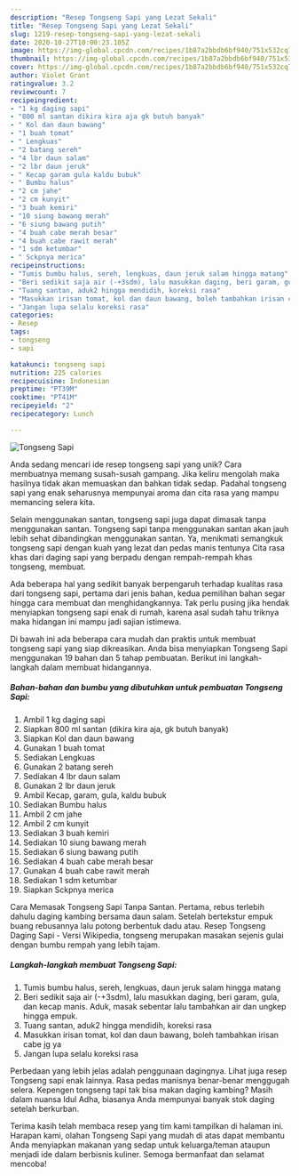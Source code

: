 ```yaml
---
description: "Resep Tongseng Sapi yang Lezat Sekali"
title: "Resep Tongseng Sapi yang Lezat Sekali"
slug: 1219-resep-tongseng-sapi-yang-lezat-sekali
date: 2020-10-27T10:00:23.105Z
image: https://img-global.cpcdn.com/recipes/1b87a2bbdb6bf940/751x532cq70/tongseng-sapi-foto-resep-utama.jpg
thumbnail: https://img-global.cpcdn.com/recipes/1b87a2bbdb6bf940/751x532cq70/tongseng-sapi-foto-resep-utama.jpg
cover: https://img-global.cpcdn.com/recipes/1b87a2bbdb6bf940/751x532cq70/tongseng-sapi-foto-resep-utama.jpg
author: Violet Grant
ratingvalue: 3.2
reviewcount: 7
recipeingredient:
- "1 kg daging sapi"
- "800 ml santan dikira kira aja gk butuh banyak"
- " Kol dan daun bawang"
- "1 buah tomat"
- " Lengkuas"
- "2 batang sereh"
- "4 lbr daun salam"
- "2 lbr daun jeruk"
- " Kecap garam gula kaldu bubuk"
- " Bumbu halus"
- "2 cm jahe"
- "2 cm kunyit"
- "3 buah kemiri"
- "10 siung bawang merah"
- "6 siung bawang putih"
- "4 buah cabe merah besar"
- "4 buah cabe rawit merah"
- "1 sdm ketumbar"
- " Sckpnya merica"
recipeinstructions:
- "Tumis bumbu halus, sereh, lengkuas, daun jeruk salam hingga matang"
- "Beri sedikit saja air (-+3sdm), lalu masukkan daging, beri garam, gula, dan kecap manis. Aduk, masak sebentar lalu tambahkan air dan ungkep hingga empuk."
- "Tuang santan, aduk2 hingga mendidih, koreksi rasa"
- "Masukkan irisan tomat, kol dan daun bawang, boleh tambahkan irisan cabe jg ya"
- "Jangan lupa selalu koreksi rasa"
categories:
- Resep
tags:
- tongseng
- sapi

katakunci: tongseng sapi 
nutrition: 225 calories
recipecuisine: Indonesian
preptime: "PT39M"
cooktime: "PT41M"
recipeyield: "2"
recipecategory: Lunch

---
```



![Tongseng Sapi](https://img-global.cpcdn.com/recipes/1b87a2bbdb6bf940/751x532cq70/tongseng-sapi-foto-resep-utama.jpg)

Anda sedang mencari ide resep tongseng sapi yang unik? Cara membuatnya memang susah-susah gampang. Jika keliru mengolah maka hasilnya tidak akan memuaskan dan bahkan tidak sedap. Padahal tongseng sapi yang enak seharusnya mempunyai aroma dan cita rasa yang mampu memancing selera kita.

Selain menggunakan santan, tongseng sapi juga dapat dimasak tanpa menggunakan santan. Tongseng sapi tanpa menggunakan santan akan jauh lebih sehat dibandingkan menggunakan santan. Ya, menikmati semangkuk tongseng sapi dengan kuah yang lezat dan pedas manis tentunya Cita rasa khas dari daging sapi yang berpadu dengan rempah-rempah khas tongseng, membuat.

Ada beberapa hal yang sedikit banyak berpengaruh terhadap kualitas rasa dari tongseng sapi, pertama dari jenis bahan, kedua pemilihan bahan segar hingga cara membuat dan menghidangkannya. Tak perlu pusing jika hendak menyiapkan tongseng sapi enak di rumah, karena asal sudah tahu triknya maka hidangan ini mampu jadi sajian istimewa.


Di bawah ini ada beberapa cara mudah dan praktis untuk membuat tongseng sapi yang siap dikreasikan. Anda bisa menyiapkan Tongseng Sapi menggunakan 19 bahan dan 5 tahap pembuatan. Berikut ini langkah-langkah dalam membuat hidangannya.

<!--inarticleads1-->

##### Bahan-bahan dan bumbu yang dibutuhkan untuk pembuatan Tongseng Sapi:

1. Ambil 1 kg daging sapi
1. Siapkan 800 ml santan (dikira kira aja, gk butuh banyak)
1. Siapkan  Kol dan daun bawang
1. Gunakan 1 buah tomat
1. Sediakan  Lengkuas
1. Gunakan 2 batang sereh
1. Sediakan 4 lbr daun salam
1. Gunakan 2 lbr daun jeruk
1. Ambil  Kecap, garam, gula, kaldu bubuk
1. Sediakan  Bumbu halus
1. Ambil 2 cm jahe
1. Ambil 2 cm kunyit
1. Sediakan 3 buah kemiri
1. Sediakan 10 siung bawang merah
1. Sediakan 6 siung bawang putih
1. Sediakan 4 buah cabe merah besar
1. Gunakan 4 buah cabe rawit merah
1. Sediakan 1 sdm ketumbar
1. Siapkan  Sckpnya merica


Cara Memasak Tongseng Sapi Tanpa Santan. Pertama, rebus terlebih dahulu daging kambing bersama daun salam. Setelah bertekstur empuk buang rebusannya lalu potong berbentuk dadu atau. Resep Tongseng Daging Sapi - Versi Wikipedia, tongseng merupakan masakan sejenis gulai dengan bumbu rempah yang lebih tajam. 

<!--inarticleads2-->

##### Langkah-langkah membuat Tongseng Sapi:

1. Tumis bumbu halus, sereh, lengkuas, daun jeruk salam hingga matang
1. Beri sedikit saja air (-+3sdm), lalu masukkan daging, beri garam, gula, dan kecap manis. Aduk, masak sebentar lalu tambahkan air dan ungkep hingga empuk.
1. Tuang santan, aduk2 hingga mendidih, koreksi rasa
1. Masukkan irisan tomat, kol dan daun bawang, boleh tambahkan irisan cabe jg ya
1. Jangan lupa selalu koreksi rasa


Perbedaan yang lebih jelas adalah penggunaan dagingnya. Lihat juga resep Tongseng sapi enak lainnya. Rasa pedas manisnya benar-benar menggugah selera. Kepengen tongseng tapi tak bisa makan daging kambing? Masih dalam nuansa Idul Adha, biasanya Anda mempunyai banyak stok daging setelah berkurban. 

Terima kasih telah membaca resep yang tim kami tampilkan di halaman ini. Harapan kami, olahan Tongseng Sapi yang mudah di atas dapat membantu Anda menyiapkan makanan yang sedap untuk keluarga/teman ataupun menjadi ide dalam berbisnis kuliner. Semoga bermanfaat dan selamat mencoba!
